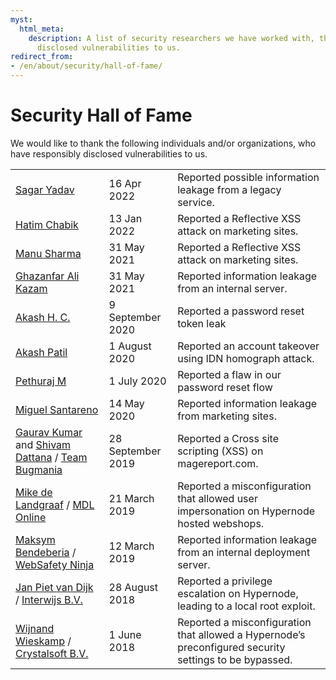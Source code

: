 ```yaml
---
myst:
  html_meta:
    description: A list of security researchers we have worked with, that responsibly
      disclosed vulnerabilities to us.
redirect_from:
- /en/about/security/hall-of-fame/
---
```


<!-- source: https://support.hypernode.com/en/about/security/hall-of-fame/ -->

# Security Hall of Fame

We would like to thank the following individuals and/or organizations, who have responsibly disclosed vulnerabilities to us.

|                                                                                                                                                                                                         |                   |                                                                                                        |
| ------------------------------------------------------------------------------------------------------------------------------------------------------------------------------------------------------- | ----------------- | ------------------------------------------------------------------------------------------------------ |
| [Sagar Yadav](https://www.linkedin.com/in/sagaryadav8742/)                                                                                                                                              | 16 Apr 2022       | Reported possible information leakage from a legacy service.                                           |
| [Hatim Chabik](https://twitter.com/H_chabik)                                                                                                                                                            | 13 Jan 2022       | Reported a Reflective XSS attack on marketing sites.                                                   |
| [Manu Sharma](https://www.linkedin.com/in/manu-sharma-7ba8671aa)                                                                                                                                        | 31 May 2021       | Reported a Reflective XSS attack on marketing sites.                                                   |
| [Ghazanfar Ali Kazam](https://twitter.com/p3n73st3r)                                                                                                                                                    | 31 May 2021       | Reported information leakage from an internal server.                                                  |
| [Akash H. C.](https://www.linkedin.com/in/akash-h-c-4a4090a7)                                                                                                                                           | 9 September 2020  | Reported a password reset token leak                                                                   |
| [Akash Patil](https://www.linkedin.com/in/akashpatil98/)                                                                                                                                                | 1 August 2020     | Reported an account takeover using IDN homograph attack.                                               |
| [Pethuraj M](https://www.pethuraj.com/)                                                                                                                                                                 | 1 July 2020       | Reported a flaw in our password reset flow                                                             |
| [Miguel Santareno](https://www.linkedin.com/in/miguelsantareno/)                                                                                                                                        | 14 May 2020       | Reported information leakage from marketing sites.                                                     |
| [Gaurav Kumar](https://www.facebook.com/drago4344) and [Shivam Dattana](https://www.facebook.com/profile.php?id=100010397858328) / [Team Bugmania](https://www.openbugbounty.org/researchers/bugmania/) | 28 September 2019 | Reported a Cross site scripting (XSS) on magereport.com.                                               |
| [Mike de Landgraaf](https://www.linkedin.com/in/mdelandgraaf/) / [MDL Online](https://mdlonline.com/)                                                                                                   | 21 March 2019     | Reported a misconfiguration that allowed user impersonation on Hypernode hosted webshops.              |
| [Maksym Bendeberia](https://www.linkedin.com/in/jogspokoen/) / [WebSafety Ninja](https://websafety.ninja/)                                                                                              | 12 March 2019     | Reported information leakage from an internal deployment server.                                       |
| [Jan Piet van Dijk](https://www.linkedin.com/in/janpietvandijk/) / [Interwijs B.V.](https://www.interwijs.nl/)                                                                                          | 28 August 2018    | Reported a privilege escalation on Hypernode, leading to a local root exploit.                         |
| [Wijnand Wieskamp](https://www.linkedin.com/in/wijnand-wieskamp-8a784313/) / [Crystalsoft B.V.](https://www.crystalsoft.nl/)                                                                            | 1 June 2018       | Reported a misconfiguration that allowed a Hypernode’s preconfigured security settings to be bypassed. |
